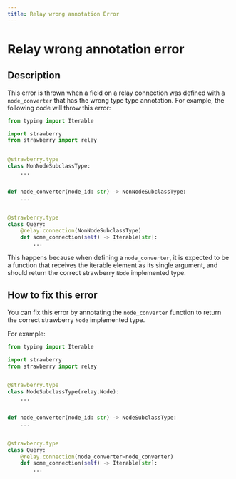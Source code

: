 ```yaml
---
title: Relay wrong annotation Error
---
```


# Relay wrong annotation error

## Description

This error is thrown when a field on a relay connection was defined with
a `node_converter` that has the wrong type type annotation. For example,
the following code will throw this error:

```python
from typing import Iterable

import strawberry
from strawberry import relay


@strawberry.type
class NonNodeSubclassType:
    ...


def node_converter(node_id: str) -> NonNodeSubclassType:
    ...


@strawberry.type
class Query:
    @relay.connection(NonNodeSubclassType)
    def some_connection(self) -> Iterable[str]:
        ...
```

This happens because when defining a `node_converter`, it is expected
to be a function that receives the iterable element as its single argument,
and should return the correct strawberry `Node` implemented type.

## How to fix this error

You can fix this error by annotating the `node_converter` function to
return the correct strawberry `Node` implemented type.

For example:

```python
from typing import Iterable

import strawberry
from strawberry import relay


@strawberry.type
class NodeSubclassType(relay.Node):
    ...


def node_converter(node_id: str) -> NodeSubclassType:
    ...


@strawberry.type
class Query:
    @relay.connection(node_converter=node_converter)
    def some_connection(self) -> Iterable[str]:
        ...
```
